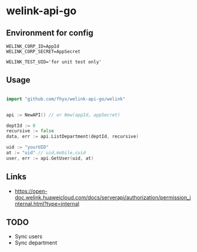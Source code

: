 # welink-api-go


## Environment for config

```
WELINK_CORP_ID=AppId
WELINK_CORP_SECRET=AppSecret

WELINK_TEST_UID='for unit test only'
```

## Usage

```go

import "github.com/fhyx/welink-api-go/welink"


api := NewAPI() // or New(appId, appSecret)

deptId := 0
recursive := false
data, err := api.ListDepartment(deptId, recursive)

uid := "yourUID"
at := "uid" // uid,mobile,cuid
user, err := api.GetUser(uid, at)

```

## Links

* https://open-doc.welink.huaweicloud.com/docs/serverapi/authorization/permission_internal.html?type=internal


## TODO

* Sync users
* Sync department
